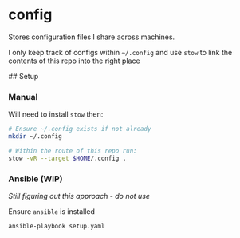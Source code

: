 # config

Stores configuration files I share across machines.

I only keep track of configs within `~/.config` and use `stow` to link
the contents of this repo into the right place

## Setup

### Manual

Will need to install `stow` then:

```bash
# Ensure ~/.config exists if not already
mkdir ~/.config

# Within the route of this repo run:
stow -vR --target $HOME/.config .
```

### Ansible (WIP)

_Still figuring out this approach - do not use_

Ensure `ansible` is installed

```bash
ansible-playbook setup.yaml
```
